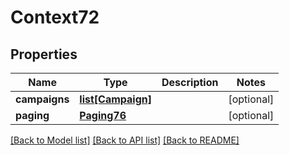 # Context72

## Properties
Name | Type | Description | Notes
------------ | ------------- | ------------- | -------------
**campaigns** | [**list[Campaign]**](Campaign.md) |  | [optional] 
**paging** | [**Paging76**](Paging76.md) |  | [optional] 

[[Back to Model list]](../README.md#documentation-for-models) [[Back to API list]](../README.md#documentation-for-api-endpoints) [[Back to README]](../README.md)



